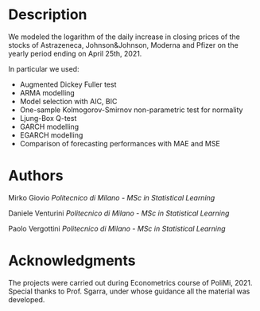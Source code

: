 
# Description
We modeled the logarithm of the daily increase in closing prices of the stocks of Astrazeneca, Johnson&Johnson, Moderna and Pfizer on the yearly period
ending on April 25th, 2021.

In particular we used:

* Augmented Dickey Fuller test
* ARMA modelling
* Model selection with AIC, BIC
* One-sample Kolmogorov-Smirnov non-parametric test for normality
* Ljung-Box Q-test
* GARCH modelling
* EGARCH modelling
* Comparison of forecasting performances with MAE and MSE

# Authors
Mirko Giovio  *Politecnico di Milano - MSc in Statistical Learning*

Daniele Venturini   *Politecnico di Milano - MSc in Statistical Learning*

Paolo Vergottini      *Politecnico di Milano - MSc in Statistical Learning*

# Acknowledgments

The projects were carried out during Econometrics course of PoliMi, 2021.
Special thanks to Prof. Sgarra, under whose guidance all the material was developed.
